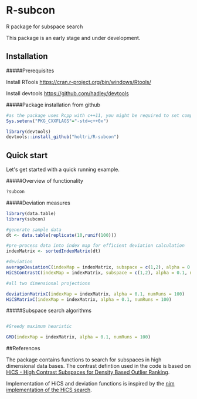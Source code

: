 # R-subcon
R package for subspace search

This package is an early stage and under development. 

## Installation

#####Prerequisites

Install RTools https://cran.r-project.org/bin/windows/Rtools/

Install devtools https://github.com/hadley/devtools

#####Package installation from github
```R
#as the package uses Rcpp with c++11, you might be required to set compiler options manually
Sys.setenv("PKG_CXXFLAGS"="-std=c++0x")

library(devtools)
devtools::install_github("holtri/R-subcon")
```

## Quick start

Let's get started with a quick running example.

#####Overview of functionality

```R
?subcon
```

#####Deviation measures

```R
library(data.table)
library(subcon)

#generate sample data
dt <- data.table(replicate(10,runif(100)))

#pre-process data into index map for efficient deviation calculation
indexMatrix <- sortedIndexMatrix(dt)

#deviation
averageDeviationC(indexMap = indexMatrix, subspace = c(1,2), alpha = 0.1, referenceDim = 1, numRuns = 100)
HiCSContrastC(indexMap = indexMatrix, subspace = c(1,2), alpha = 0.1, numRuns = 100)

#all two dimensional projections

deviationMatrixC(indexMap = indexMatrix, alpha = 0.1, numRuns = 100)
HiCSMatrixC(indexMap = indexMatrix, alpha = 0.1, numRuns = 100)
```

#####Subspace search algorithms

```R

#Greedy maximum heuristic

GMD(indexMap = indexMatrix, alpha = 0.1, numRuns = 100)

```

##References

The package contains functions to search for subspaces in high dimensional data bases. The contrast defintion used in the code is based on [HiCS - High Contrast Subspaces for Density Based Outlier Ranking][1].

Implementation of HiCS and deviation functions is inspired by the [nim implementation of the HiCS search][2].

[1]: http://www.ipd.uni-karlsruhe.de/~muellere/publications/ICDE2012.pdf 
[2]: https://github.com/bluenote10/HiCS
